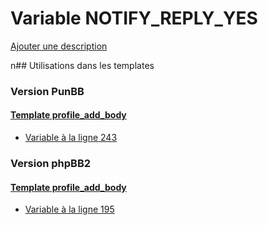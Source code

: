 # Variable NOTIFY_REPLY_YES
[Ajouter une description](https://fa-tvars.appspot.com/NOTIFY_REPLY_YES)

n## Utilisations dans les templates

### Version PunBB

#### [Template profile_add_body](punbb/profile_add_body.md)
* [Variable à la ligne 243](../punbb/profile_add_body.tpl#L243)

### Version phpBB2

#### [Template profile_add_body](subsilver/profile_add_body.md)
* [Variable à la ligne 195](../subsilver/profile_add_body.tpl#L195)